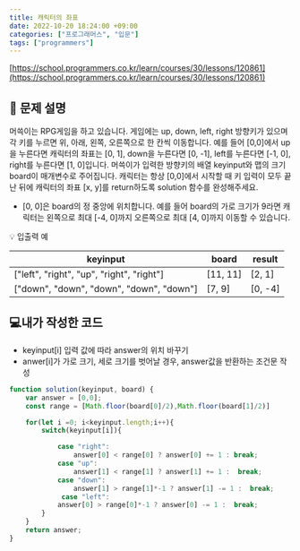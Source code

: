 ```yaml
---
title: 캐릭터의 좌표
date: 2022-10-20 18:24:00 +09:00
categories: ["프로그래머스", "입문"]
tags: ["programmers"]
---
```


[https://school.programmers.co.kr/learn/courses/30/lessons/120861](https://school.programmers.co.kr/learn/courses/30/lessons/120861)

## 📔 문제 설명

머쓱이는 RPG게임을 하고 있습니다. 게임에는 up, down, left, right 방향키가 있으며 각 키를 누르면 위, 아래, 왼쪽, 오른쪽으로 한 칸씩 이동합니다. 예를 들어 [0,0]에서 up을 누른다면 캐릭터의 좌표는 [0, 1], down을 누른다면 [0, -1], left를 누른다면 [-1, 0], right를 누른다면 [1, 0]입니다. 머쓱이가 입력한 방향키의 배열 keyinput와 맵의 크기 board이 매개변수로 주어집니다. 캐릭터는 항상 [0,0]에서 시작할 때 키 입력이 모두 끝난 뒤에 캐릭터의 좌표 [x, y]를 return하도록 solution 함수를 완성해주세요.

- [0, 0]은 board의 정 중앙에 위치합니다. 예를 들어 board의 가로 크기가 9라면 캐릭터는 왼쪽으로 최대 [-4, 0]까지 오른쪽으로 최대 [4, 0]까지 이동할 수 있습니다.

💡 입출력 예

| keyinput                                  | board    | result  |
| ----------------------------------------- | -------- | ------- |
| ["left", "right", "up", "right", "right"] | [11, 11] | [2, 1]  |
| ["down", "down", "down", "down", "down"]  | [7, 9]   | [0, -4] |

## 💻내가 작성한 코드

- keyinput[i] 입력 값에 따라 answer의 위치 바꾸기
- anwer[i]가 가로 크기, 세로 크기를 벗어날 경우, answer값을 반환하는 조건문 작성

```js
function solution(keyinput, board) {
    var answer = [0,0];
    const range = [Math.floor(board[0]/2),Math.floor(board[1]/2)]

    for(let i =0; i<keyinput.length;i++){
        switch(keyinput[i]){

            case "right":
                answer[0] < range[0] ? answer[0] += 1 : break;
            case "up":
                answer[1] < range[1] ? answer[1] += 1 :  break;
            case "down":
                answer[1] > range[1]*-1 ? answer[1] -= 1 :  break;
             case "left":
            answer[0] > range[0]*-1 ? answer[0] -= 1 :  break;
        }
    }
    return answer;
}
```

